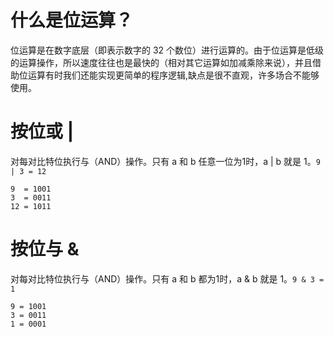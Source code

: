 # 什么是位运算？
位运算是在数字底层（即表示数字的 32 个数位）进行运算的。由于位运算是低级的运算操作，所以速度往往也是最快的（相对其它运算如加减乘除来说），并且借助位运算有时我们还能实现更简单的程序逻辑,缺点是很不直观，许多场合不能够使用。

# 按位或 |
对每对比特位执行与（AND）操作。只有 a 和 b 任意一位为1时，a | b 就是 1。`9 | 3 = 12`
```
9  = 1001
3  = 0011
12 = 1011
```

# 按位与 &
对每对比特位执行与（AND）操作。只有 a 和 b 都为1时，a & b 就是 1。`9 & 3 = 1`
```
9 = 1001
3 = 0011
1 = 0001
```



